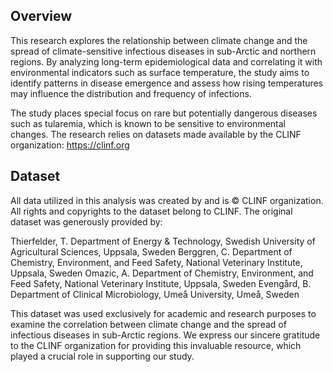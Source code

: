 ## Overview
This research explores the relationship between climate change and the spread of climate-sensitive infectious diseases in sub-Arctic and northern regions. By analyzing long-term epidemiological data and correlating it with environmental indicators such as surface temperature, the study aims to identify patterns in disease emergence and assess how rising temperatures may influence the distribution and frequency of infections.

The study places special focus on rare but potentially dangerous diseases such as tularemia, which is known to be sensitive to environmental changes. 
The research relies on datasets made available by the CLINF organization: https://clinf.org

## Dataset 
All data utilized in this analysis was created by and is © CLINF organization. All rights and copyrights to the dataset belong to CLINF.
The original dataset was generously provided by:

Thierfelder, T.
Department of Energy & Technology, Swedish University of Agricultural Sciences, Uppsala, Sweden
Berggren, C.
Department of Chemistry, Environment, and Feed Safety, National Veterinary Institute, Uppsala, Sweden
Omazic, A.
Department of Chemistry, Environment, and Feed Safety, National Veterinary Institute, Uppsala, Sweden
Evengård, B.
Department of Clinical Microbiology, Umeå University, Umeå, Sweden

This dataset was used exclusively for academic and research purposes to examine the correlation between climate change and the spread of infectious diseases in sub-Arctic regions.
We express our sincere gratitude to the CLINF organization for providing this invaluable resource, which played a crucial role in supporting our study.
